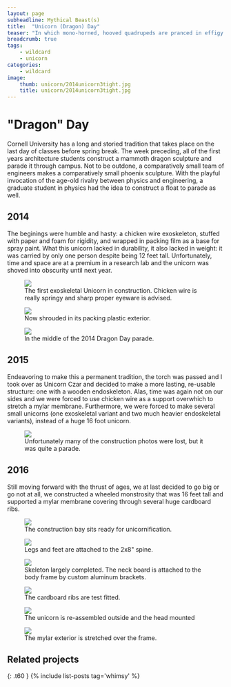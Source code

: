 ```yaml
---
layout: page
subheadline: Mythical Beast(s)
title:  "Unicorn (Dragon) Day"
teaser: "In which mono-horned, hooved quadrupeds are pranced in effigy."
breadcrumb: true
tags:
    - wildcard
    - unicorn
categories:
    - wildcard
image:
    thumb: unicorn/2014unicorn3tight.jpg
    title: unicorn/2014unicorn3tight.jpg
---
```


# "Dragon" Day

Cornell University has a long and storied tradition that takes place on the last day of classes before spring break. The week preceding, all of the first years architecture students construct a mammoth dragon sculpture and parade it through campus. Not to be outdone, a comparatively small team of engineers makes a comparatively small phoenix sculpture. With the playful invocation of the age-old rivalry between physics and engineering, a graduate student in physics had the idea to construct a float to parade as well.

## 2014

The beginings were humble and hasty: a chicken wire exoskeleton, stuffed with paper and foam for rigidity, and wrapped in packing film as a base for spray paint. What this unicorn lacked in durability, it also lacked in weight: it was carried by only one person despite being 12 feet tall. Unfortunately, time and space are at a premium in a research lab and the unicorn was shoved into obscurity until next year.

<figure>
<img src="{{ site.urlimg }}unicorn/2014unicorn1.jpg">
<figcaption> The first exoskeletal Unicorn in construction. Chicken wire is really springy and sharp proper eyeware is advised. </figcaption>
</figure>

<figure>
<img src="{{ site.urlimg }}unicorn/2014unicorn2.jpg">
<figcaption>Now shrouded in its packing plastic exterior. </figcaption>
</figure>

<figure>
<img src="{{ site.urlimg }}unicorn/2014unicorn3.jpg">
<figcaption>In the middle of the 2014 Dragon Day parade.</figcaption>
</figure>


## 2015

Endeavoring to make this a permanent tradition, the torch was passed and I took over as Unicorn Czar and decided to make a more lasting, re-usable structure: one with a wooden endoskeleton. Alas, time was again not on our sides and we were forced to use chicken wire as a support overwhich to stretch a mylar membrane. Furthermore, we were forced to make several small unicorns (one exoskeletal variant and two much heavier endoskeletal variants), instead of a huge 16 foot unicorn.

<figure>
<img src="{{ site.urlimg }}unicorn/2015unicorn1.jpg">
<figcaption>Unfortunately many of the construction photos were lost, but it was quite a parade.</figcaption>
</figure>

## 2016

Still moving forward with the thrust of ages, we at last decided to go big or go not at all, we constructed a wheeled monstrosity that was 16 feet tall and supported a mylar membrane covering through several huge cardboard ribs.

<figure>
<img src="{{ site.urlimg }}unicorn/unicorn1.jpg">
<figcaption> The construction bay sits ready for unicornification.</figcaption>
</figure>


<figure>
<img src="{{ site.urlimg }}unicorn/unicorn2.jpg">
<figcaption> Legs and feet are attached to the 2x8" spine. </figcaption>
</figure>

<figure>
<img src="{{ site.urlimg }}unicorn/unicorn3.jpg">
<figcaption> Skeleton largely completed. The neck board is attached to the body frame by custom aluminum brackets. </figcaption>
</figure>

<figure>
<img src="{{ site.urlimg }}unicorn/unicorn4.jpg">
<figcaption> The cardboard ribs are test fitted. </figcaption>
</figure>

<figure>
<img src="{{ site.urlimg }}unicorn/unicorn5.jpg">
<figcaption> The unicorn is re-assembled outside and the head mounted </figcaption>
</figure>

<figure>
<img src="{{ site.urlimg }}unicorn/unicorn6.jpg">
<figcaption> The mylar exterior is stretched over the frame. </figcaption>
</figure>

## Related projects
{: .t60 }
{% include list-posts tag='whimsy' %}







